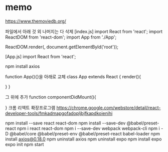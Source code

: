# memo
https://www.themoviedb.org/

파일에서 아래 것 외 나머지는 다 삭제
[index.js]
import React from 'react';
import ReactDOM from 'react-dom';
import App from './App';

ReactDOM.render(<App />, document.getElementById('root'));

[App.js]
import React from 'react';

npm install axios

function App(){}을 아래로 교체
class App extends React {
  render(){

  }
}

그 위에 추가
function componentDidMount(){

}
크롬 리액트 롹장프로그램
https://chrome.google.com/webstore/detail/react-developer-tools/fmkadmapgofadopljbjfkapdkoienihi

npm install --save react react-dom
npm install --save-dev @babel/preset-react
npm i react react-dom
npm i --save-dev webpack webpack-cli 
npm i -D @babel/core @babel/preset-env @babel/preset-react babel-loader
npm install axios@0.18.0
npm uninstall axios
npm uninstall expo
npm install expo
expo init
npm start
